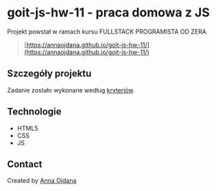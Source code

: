 # goit-js-hw-11 - praca domowa z JS

Projekt powstał w ramach kursu FULLSTACK PROGRAMISTA OD ZERA
> [https://annaojdana.github.io/goit-js-hw-11/](https://annaojdana.github.io/goit-js-hw-11/)

## Szczegóły projektu

Zadanie zostało wykonane według [kryteriów](https://github.com/goitacademy/javascript-homework/blob/main/v2/11/README.pl.md).

## Technologie
- HTML5
- CSS
- JS

## Contact
Created by [Anna Ojdana](https://pl.linkedin.com/in/anna-ojdana-104b05225)
